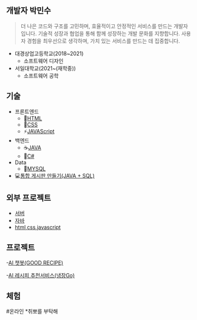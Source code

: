 ## 개발자 박민수

> 더 나은 코드와 구조를 고민하며, 효율적이고 안정적인 서비스를 만드는 개발자입니다.
기술적 성장과 협업을 통해 함께 성장하는 개발 문화를 지향합니다.
사용자 경험을 최우선으로 생각하며, 가치 있는 서비스를 만드는 데 집중합니다.

* 대경상업고등학교(2018~2021)
  * 소프트웨어 디자인
* 서일대학교(2021~(재학중))
  * 소프트웨어 공학

## 기술
* 프론트엔드
  * 🧱[HTML](./HTML_NOTE.md)
  * 🎨[CSS](./CSS_NOTE.md)
  * ⚡[JAVAScript](./JAVAScript_NOTE.md)
* 백엔드
  * ☕[JAVA](./JAVA_NOTE.md)
  * 🎯[C#](./C샵_NOTE.md)
* Data
  * 🐬[MYSQL](./MYSQL_NOTE.md)
* 💻[통합 게시판 만들기(JAVA + SQL)](./MakeBoard.md)

## 외부 프로젝트
 * [서버](.)
 * [자바](.)
 * [html,css,javascript](.)


 ## 프로젝트
 -[AI 챗봇(GOOD RECIPE)](./Project01.md)
 
 -[AI 레시피 추천서비스(냉장Go)](./Project02.md)

 ## 체험
  #온라인
   *취뽀를 부탁해



<!--
**Minsu0118/Minsu0118** is a ✨ _special_ ✨ repository because its `README.md` (this file) appears on your GitHub profile.

Here are some ideas to get you started:

- 🔭 I’m currently working on ...
- 🌱 I’m currently learning ...
- 👯 I’m looking to collaborate on ...
- 🤔 I’m looking for help with ...
- 💬 Ask me about ...
- 📫 How to reach me: ...
- 😄 Pronouns: ...
- ⚡ Fun fact: ...
-->
